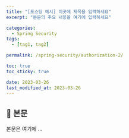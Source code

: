 ```yaml
---
title: "[포스팅 예시] 이곳에 제목을 입력하세요"
excerpt: "본문의 주요 내용을 여기에 입력하세요"

categories:
  - Spring Security
tags:
  - [tag1, tag2]

permalink: /spring-security/authorization-2/

toc: true
toc_sticky: true

date: 2023-03-26
last_modified_at: 2023-03-26
---
```


## 🦥 본문

본문은 여기에 ...
